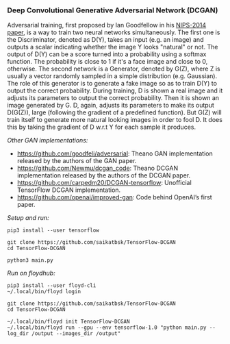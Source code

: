 ### Deep Convolutional Generative Adversarial Network (DCGAN)

Adversarial training, first proposed by Ian Goodfellow in his [NIPS-2014 paper](https://arxiv.org/abs/1406.2661), is a way to train two neural networks simultaneously. The first one is the Discriminator, denoted as D(Y), takes an input (e.g. an image) and outputs a scalar indicating whether the image Y looks "natural" or not. The output of D(Y) can be a score turned into a probability using a softmax function. The probability is close to 1 if it's a face image and close to 0, otherwise. The second network is a Generator, denoted by G(Z), where Z is usually a vector randomly sampled in a simple distribution (e.g. Gaussian). The role of this generator is to generate a fake image so as to train D(Y) to output the correct probability. During training, D is shown a real image and it adjusts its parameters to output the correct probability. Then it is shown an image generated by G. D, again, adjusts its parameters to make its output D(G(Z)), large (following the gradient of a predefined function). But G(Z) will train itself to generate more natural looking images in order to fool D. It does this by taking the gradient of D w.r.t Y for each sample it produces.

*Other GAN implementations:*

- https://github.com/goodfeli/adversarial: Theano GAN implementation released by the authors of the GAN paper.
- https://github.com/Newmu/dcgan_code: Theano DCGAN implementation released by the authors of the DCGAN paper.
- https://github.com/carpedm20/DCGAN-tensorflow: Unofficial TensorFlow DCGAN implementation.
- https://github.com/openai/improved-gan: Code behind OpenAI’s first paper.

*Setup and run:*

```
pip3 install --user tensorflow

git clone https://github.com/saikatbsk/TensorFlow-DCGAN
cd TensorFlow-DCGAN

python3 main.py
```

*Run on floydhub:*

```
pip3 install --user floyd-cli
~/.local/bin/floyd login

git clone https://github.com/saikatbsk/TensorFlow-DCGAN
cd TensorFlow-DCGAN

~/.local/bin/floyd init TensorFlow-DCGAN
~/.local/bin/floyd run --gpu --env tensorflow-1.0 "python main.py --log_dir /output --images_dir /output"
```
